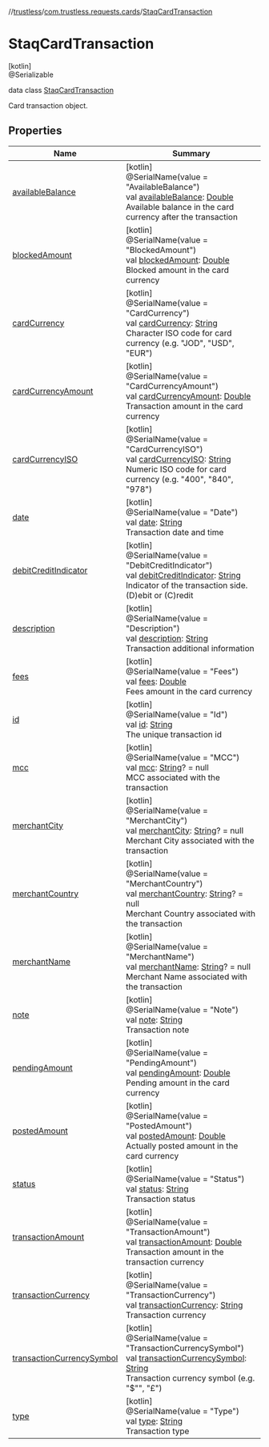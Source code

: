 //[trustless](../../../index.md)/[com.trustless.requests.cards](../index.md)/[StaqCardTransaction](index.md)

# StaqCardTransaction

[kotlin]\
@Serializable

data class [StaqCardTransaction](index.md)

Card transaction object.

## Properties

| Name | Summary |
|---|---|
| [availableBalance](available-balance.md) | [kotlin]<br>@SerialName(value = &quot;AvailableBalance&quot;)<br>val [availableBalance](available-balance.md): [Double](https://kotlinlang.org/api/latest/jvm/stdlib/kotlin/-double/index.html)<br>Available balance in the card currency after the transaction |
| [blockedAmount](blocked-amount.md) | [kotlin]<br>@SerialName(value = &quot;BlockedAmount&quot;)<br>val [blockedAmount](blocked-amount.md): [Double](https://kotlinlang.org/api/latest/jvm/stdlib/kotlin/-double/index.html)<br>Blocked amount in the card currency |
| [cardCurrency](card-currency.md) | [kotlin]<br>@SerialName(value = &quot;CardCurrency&quot;)<br>val [cardCurrency](card-currency.md): [String](https://kotlinlang.org/api/latest/jvm/stdlib/kotlin/-string/index.html)<br>Character ISO code for card currency (e.g. &quot;JOD&quot;, &quot;USD&quot;, &quot;EUR&quot;) |
| [cardCurrencyAmount](card-currency-amount.md) | [kotlin]<br>@SerialName(value = &quot;CardCurrencyAmount&quot;)<br>val [cardCurrencyAmount](card-currency-amount.md): [Double](https://kotlinlang.org/api/latest/jvm/stdlib/kotlin/-double/index.html)<br>Transaction amount in the card currency |
| [cardCurrencyISO](card-currency-i-s-o.md) | [kotlin]<br>@SerialName(value = &quot;CardCurrencyISO&quot;)<br>val [cardCurrencyISO](card-currency-i-s-o.md): [String](https://kotlinlang.org/api/latest/jvm/stdlib/kotlin/-string/index.html)<br>Numeric ISO code for card currency (e.g. &quot;400&quot;, &quot;840&quot;, &quot;978&quot;) |
| [date](date.md) | [kotlin]<br>@SerialName(value = &quot;Date&quot;)<br>val [date](date.md): [String](https://kotlinlang.org/api/latest/jvm/stdlib/kotlin/-string/index.html)<br>Transaction date and time |
| [debitCreditIndicator](debit-credit-indicator.md) | [kotlin]<br>@SerialName(value = &quot;DebitCreditIndicator&quot;)<br>val [debitCreditIndicator](debit-credit-indicator.md): [String](https://kotlinlang.org/api/latest/jvm/stdlib/kotlin/-string/index.html)<br>Indicator of the transaction side. (D)ebit or (C)redit |
| [description](description.md) | [kotlin]<br>@SerialName(value = &quot;Description&quot;)<br>val [description](description.md): [String](https://kotlinlang.org/api/latest/jvm/stdlib/kotlin/-string/index.html)<br>Transaction additional information |
| [fees](fees.md) | [kotlin]<br>@SerialName(value = &quot;Fees&quot;)<br>val [fees](fees.md): [Double](https://kotlinlang.org/api/latest/jvm/stdlib/kotlin/-double/index.html)<br>Fees amount in the card currency |
| [id](id.md) | [kotlin]<br>@SerialName(value = &quot;Id&quot;)<br>val [id](id.md): [String](https://kotlinlang.org/api/latest/jvm/stdlib/kotlin/-string/index.html)<br>The unique transaction id |
| [mcc](mcc.md) | [kotlin]<br>@SerialName(value = &quot;MCC&quot;)<br>val [mcc](mcc.md): [String](https://kotlinlang.org/api/latest/jvm/stdlib/kotlin/-string/index.html)? = null<br>MCC associated with the transaction |
| [merchantCity](merchant-city.md) | [kotlin]<br>@SerialName(value = &quot;MerchantCity&quot;)<br>val [merchantCity](merchant-city.md): [String](https://kotlinlang.org/api/latest/jvm/stdlib/kotlin/-string/index.html)? = null<br>Merchant City associated with the transaction |
| [merchantCountry](merchant-country.md) | [kotlin]<br>@SerialName(value = &quot;MerchantCountry&quot;)<br>val [merchantCountry](merchant-country.md): [String](https://kotlinlang.org/api/latest/jvm/stdlib/kotlin/-string/index.html)? = null<br>Merchant Country associated with the transaction |
| [merchantName](merchant-name.md) | [kotlin]<br>@SerialName(value = &quot;MerchantName&quot;)<br>val [merchantName](merchant-name.md): [String](https://kotlinlang.org/api/latest/jvm/stdlib/kotlin/-string/index.html)? = null<br>Merchant Name associated with the transaction |
| [note](note.md) | [kotlin]<br>@SerialName(value = &quot;Note&quot;)<br>val [note](note.md): [String](https://kotlinlang.org/api/latest/jvm/stdlib/kotlin/-string/index.html)<br>Transaction note |
| [pendingAmount](pending-amount.md) | [kotlin]<br>@SerialName(value = &quot;PendingAmount&quot;)<br>val [pendingAmount](pending-amount.md): [Double](https://kotlinlang.org/api/latest/jvm/stdlib/kotlin/-double/index.html)<br>Pending amount in the card currency |
| [postedAmount](posted-amount.md) | [kotlin]<br>@SerialName(value = &quot;PostedAmount&quot;)<br>val [postedAmount](posted-amount.md): [Double](https://kotlinlang.org/api/latest/jvm/stdlib/kotlin/-double/index.html)<br>Actually posted amount in the card currency |
| [status](status.md) | [kotlin]<br>@SerialName(value = &quot;Status&quot;)<br>val [status](status.md): [String](https://kotlinlang.org/api/latest/jvm/stdlib/kotlin/-string/index.html)<br>Transaction status |
| [transactionAmount](transaction-amount.md) | [kotlin]<br>@SerialName(value = &quot;TransactionAmount&quot;)<br>val [transactionAmount](transaction-amount.md): [Double](https://kotlinlang.org/api/latest/jvm/stdlib/kotlin/-double/index.html)<br>Transaction amount in the transaction currency |
| [transactionCurrency](transaction-currency.md) | [kotlin]<br>@SerialName(value = &quot;TransactionCurrency&quot;)<br>val [transactionCurrency](transaction-currency.md): [String](https://kotlinlang.org/api/latest/jvm/stdlib/kotlin/-string/index.html)<br>Transaction currency |
| [transactionCurrencySymbol](transaction-currency-symbol.md) | [kotlin]<br>@SerialName(value = &quot;TransactionCurrencySymbol&quot;)<br>val [transactionCurrencySymbol](transaction-currency-symbol.md): [String](https://kotlinlang.org/api/latest/jvm/stdlib/kotlin/-string/index.html)<br>Transaction currency symbol (e.g. &quot;$&quot;&quot;, &quot;£&quot;) |
| [type](type.md) | [kotlin]<br>@SerialName(value = &quot;Type&quot;)<br>val [type](type.md): [String](https://kotlinlang.org/api/latest/jvm/stdlib/kotlin/-string/index.html)<br>Transaction type |
